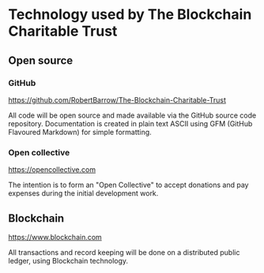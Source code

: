 # Technology used by The Blockchain Charitable Trust

## Open source

### GitHub
https://github.com/RobertBarrow/The-Blockchain-Charitable-Trust

All code will be open source and made available via the GitHub source code repository.
Documentation is created in plain text ASCII using GFM (GitHub Flavoured Markdown) for simple formatting.

### Open collective
https://opencollective.com

The intention is to form an "Open Collective" to accept donations and pay expenses during the initial development work.

## Blockchain
https://www.blockchain.com

All transactions and record keeping will be done on a distributed public ledger, using Blockchain technology.
